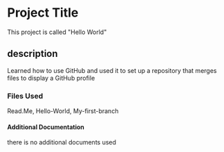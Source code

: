 # Project Title
This project is called "Hello World"
## description
Learned how to use GitHub and used it to set up a repository that merges files to display a GitHub profile
### Files Used
Read.Me, Hello-World, My-first-branch
#### Additional Documentation
there is no additional documents used
